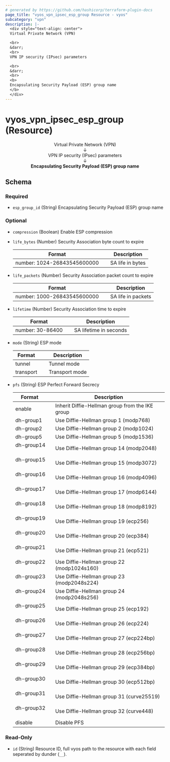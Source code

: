 ```yaml
---
# generated by https://github.com/hashicorp/terraform-plugin-docs
page_title: "vyos_vpn_ipsec_esp_group Resource - vyos"
subcategory: "vpn"
description: |-
  <div style="text-align: center">
  Virtual Private Network (VPN)

  <br>
  &darr;
  <br>
  VPN IP security (IPsec) parameters

  <br>
  &darr;
  <br>
  <b>
  Encapsulating Security Payload (ESP) group name
  </b>
  </div>
---
```


# vyos_vpn_ipsec_esp_group (Resource)

<div style="text-align: center">
Virtual Private Network (VPN)

<br>
&darr;
<br>
VPN IP security (IPsec) parameters

<br>
&darr;
<br>
<b>
Encapsulating Security Payload (ESP) group name
</b>
</div>



<!-- schema generated by tfplugindocs -->
## Schema

### Required

- `esp_group_id` (String) Encapsulating Security Payload (ESP) group name

### Optional

- `compression` (Boolean) Enable ESP compression
- `life_bytes` (Number) Security Association byte count to expire

    |  Format &emsp; | Description  |
    |----------|---------------|
    |  number: 1024-26843545600000  &emsp; |  SA life in bytes  |
- `life_packets` (Number) Security Association packet count to expire

    |  Format &emsp; | Description  |
    |----------|---------------|
    |  number: 1000-26843545600000  &emsp; |  SA life in packets  |
- `lifetime` (Number) Security Association time to expire

    |  Format &emsp; | Description  |
    |----------|---------------|
    |  number: 30-86400  &emsp; |  SA lifetime in seconds  |
- `mode` (String) ESP mode

    |  Format &emsp; | Description  |
    |----------|---------------|
    |  tunnel  &emsp; |  Tunnel mode  |
    |  transport  &emsp; |  Transport mode  |
- `pfs` (String) ESP Perfect Forward Secrecy

    |  Format &emsp; | Description  |
    |----------|---------------|
    |  enable  &emsp; |  Inherit Diffie-Hellman group from the IKE group  |
    |  dh-group1  &emsp; |  Use Diffie-Hellman group 1 (modp768)  |
    |  dh-group2  &emsp; |  Use Diffie-Hellman group 2 (modp1024)  |
    |  dh-group5  &emsp; |  Use Diffie-Hellman group 5 (modp1536)  |
    |  dh-group14  &emsp; |  Use Diffie-Hellman group 14 (modp2048)  |
    |  dh-group15  &emsp; |  Use Diffie-Hellman group 15 (modp3072)  |
    |  dh-group16  &emsp; |  Use Diffie-Hellman group 16 (modp4096)  |
    |  dh-group17  &emsp; |  Use Diffie-Hellman group 17 (modp6144)  |
    |  dh-group18  &emsp; |  Use Diffie-Hellman group 18 (modp8192)  |
    |  dh-group19  &emsp; |  Use Diffie-Hellman group 19 (ecp256)  |
    |  dh-group20  &emsp; |  Use Diffie-Hellman group 20 (ecp384)  |
    |  dh-group21  &emsp; |  Use Diffie-Hellman group 21 (ecp521)  |
    |  dh-group22  &emsp; |  Use Diffie-Hellman group 22 (modp1024s160)  |
    |  dh-group23  &emsp; |  Use Diffie-Hellman group 23 (modp2048s224)  |
    |  dh-group24  &emsp; |  Use Diffie-Hellman group 24 (modp2048s256)  |
    |  dh-group25  &emsp; |  Use Diffie-Hellman group 25 (ecp192)  |
    |  dh-group26  &emsp; |  Use Diffie-Hellman group 26 (ecp224)  |
    |  dh-group27  &emsp; |  Use Diffie-Hellman group 27 (ecp224bp)  |
    |  dh-group28  &emsp; |  Use Diffie-Hellman group 28 (ecp256bp)  |
    |  dh-group29  &emsp; |  Use Diffie-Hellman group 29 (ecp384bp)  |
    |  dh-group30  &emsp; |  Use Diffie-Hellman group 30 (ecp512bp)  |
    |  dh-group31  &emsp; |  Use Diffie-Hellman group 31 (curve25519)  |
    |  dh-group32  &emsp; |  Use Diffie-Hellman group 32 (curve448)  |
    |  disable  &emsp; |  Disable PFS  |

### Read-Only

- `id` (String) Resource ID, full vyos path to the resource with each field seperated by dunder (`__`).
